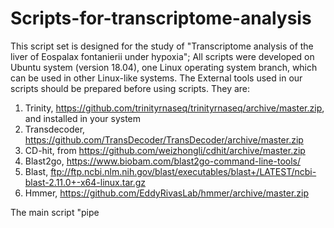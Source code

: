 # Scripts-for-transcriptome-analysis
This script set is designed for the study of "Transcriptome analysis of the liver of Eospalax fontanierii under hypoxia";
All scripts were developed on Ubuntu system (version 18.04), one Linux operating system branch, which can be used in other Linux-like systems.
The External tools used in our scripts should be prepared before using scripts. They are:
1. Trinity, https://github.com/trinityrnaseq/trinityrnaseq/archive/master.zip, and installed in your system
2. Transdecoder, https://github.com/TransDecoder/TransDecoder/archive/master.zip
3. CD-hit, from https://github.com/weizhongli/cdhit/archive/master.zip
4. Blast2go, https://www.biobam.com/blast2go-command-line-tools/
5. Blast, ftp://ftp.ncbi.nlm.nih.gov/blast/executables/blast+/LATEST/ncbi-blast-2.11.0+-x64-linux.tar.gz
6. Hmmer, https://github.com/EddyRivasLab/hmmer/archive/master.zip

The main script "pipe
